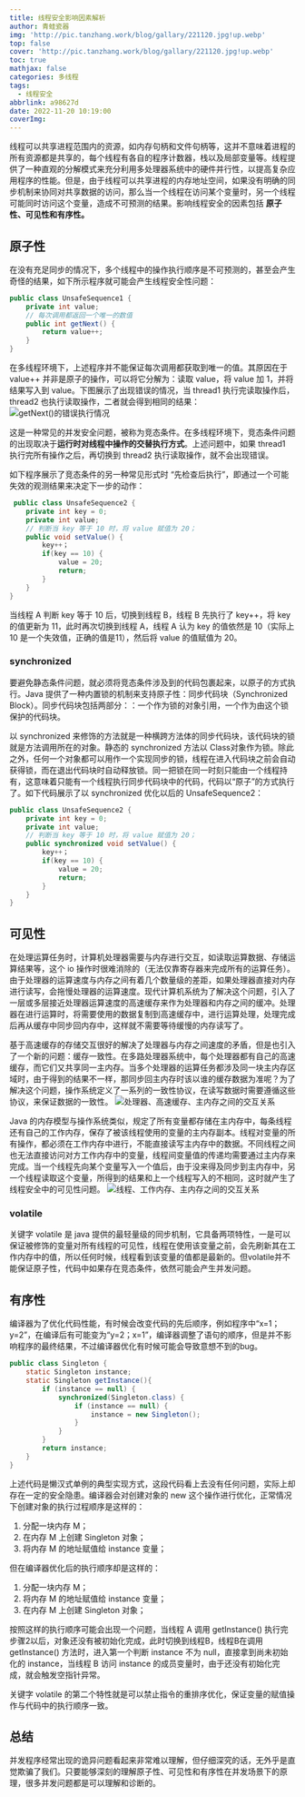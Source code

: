 ```yaml
---
title: 线程安全影响因素解析
author: 青蛙瓷器
img: 'http://pic.tanzhang.work/blog/gallary/221120.jpg!up.webp'
top: false
cover: 'http://pic.tanzhang.work/blog/gallary/221120.jpg!up.webp'
toc: true
mathjax: false
categories: 多线程
tags:
  - 线程安全
abbrlink: a98627d
date: 2022-11-20 10:19:00
coverImg:
---
```

线程可以共享进程范围内的资源，如内存句柄和文件句柄等，这并不意味着进程的所有资源都是共享的，每个线程有各自的程序计数器，栈以及局部变量等。线程提供了一种直观的分解模式来充分利用多处理器系统中的硬件并行性，以提高复杂应用程序的性能。但是，由于线程可以共享进程的内存地址空间，如果没有明确的同步机制来协同对共享数据的访问，那么当一个线程在访问某个变量时，另一个线程可能同时访问这个变量，造成不可预测的结果。影响线程安全的因素包括 **原子性、可见性和有序性。**

## 原子性

在没有充足同步的情况下，多个线程中的操作执行顺序是不可预测的，甚至会产生奇怪的结果，如下所示程序就可能会产生线程安全性问题：

```java
public class UnsafeSequence1 {
	private int value;
	// 每次调用都返回一个唯一的数值
	public int getNext() {
		return value++;
	}
}
```

在多线程环境下，上述程序并不能保证每次调用都获取到唯一的值。其原因在于 value++ 并非是原子的操作，可以将它分解为：读取 value，将 value 加 1，并将结果写入到 value。下图展示了出现错误的情况，当 thread1 执行完读取操作后，thread2 也执行读取操作，二者就会得到相同的结果：
![getNext()的错误执行情况](http://pic.tanzhang.work/blog/race_condition.png!up.webp)

这是一种常见的并发安全问题，被称为竞态条件。在多线程环境下，竞态条件问题的出现取决于**运行时对线程中操作的交替执行方式**。上述问题中，如果 thread1 执行完所有操作之后，再切换到 thread2 执行读取操作，就不会出现错误。

如下程序展示了竞态条件的另一种常见形式时 “先检查后执行”，即通过一个可能失效的观测结果来决定下一步的动作：

```java
 public class UnsafeSequence2 {
	private int key = 0;
	private int value;
	// 判断当 key 等于 10 时，将 value 赋值为 20；
	public void setValue() {
		key++；
		if(key == 10) {
			value = 20;
			return;
		}
	}
}
```

当线程 A 判断 key 等于 10 后，切换到线程 B，线程 B 先执行了 key++，将 key 的值更新为 11，此时再次切换到线程 A，线程 A 认为 key 的值依然是 10（实际上 10 是一个失效值，正确的值是11），然后将 value 的值赋值为 20。

### synchronized

要避免静态条件问题，就必须将竞态条件涉及到的代码包裹起来，以原子的方式执行。Java 提供了一种内置锁的机制来支持原子性：同步代码块（Synchronized Block）。同步代码块包括两部分：：一个作为锁的对象引用，一个作为由这个锁保护的代码块。

以 synchronized 来修饰的方法就是一种横跨方法体的同步代码块，该代码块的锁就是方法调用所在的对象。静态的 synchronized 方法以 Class对象作为锁。除此之外，任何一个对象都可以用作一个实现同步的锁，线程在进入代码块之前会自动获得锁，而在退出代码块时自动释放锁。同一把锁在同一时刻只能由一个线程持有，这意味着只能有一个线程执行同步代码块中的代码，代码以“原子”的方式执行了。如下代码展示了以 synchronized 优化以后的 UnsafeSequence2：

```java
public class UnsafeSequence2 {
	private int key = 0;
	private int value;
	// 判断当 key 等于 10 时，将 value 赋值为 20；
	public synchronized void setValue() {
		key++；
		if(key == 10) {
			value = 20;
			return;
		}
	}
}
```

## 可见性

在处理运算任务时，计算机处理器需要与内存进行交互，如读取运算数据、存储运算结果等，这个 io 操作时很难消除的（无法仅靠寄存器来完成所有的运算任务）。由于处理器的运算速度与内存之间有着几个数量级的差距，如果处理器直接对内存进行读写，会拖慢处理器的运算速度。现代计算机系统为了解决这个问题，引入了一层或多层接近处理器运算速度的高速缓存来作为处理器和内存之间的缓冲。处理器在进行运算时，将需要使用的数据复制到高速缓存中，进行运算处理，处理完成后再从缓存中同步回内存中，这样就不需要等待缓慢的内存读写了。

基于高速缓存的存储交互很好的解决了处理器与内存之间速度的矛盾，但是也引入了一个新的问题：缓存一致性。在多路处理器系统中，每个处理器都有自己的高速缓存，而它们又共享同一主内存。当多个处理器的运算任务都涉及同一块主内存区域时，由于得到的结果不一样，那同步回主内存时该以谁的缓存数据为准呢？为了解决这个问题，操作系统定义了一系列的一致性协议，在读写数据时需要遵循这些协议，来保证数据的一致性。
![处理器、高速缓存、主内存之间的交互关系](http://pic.tanzhang.work/blog/ram_model.png!up.webp)

Java 的内存模型与操作系统类似，规定了所有变量都存储在主内存中，每条线程还有自己的工作内存，保存了被该线程使用的变量的主内存副本。线程对变量的所有操作，都必须在工作内存中进行，不能直接读写主内存中的数据。不同线程之间也无法直接访问对方工作内存中的变量，线程间变量值的传递均需要通过主内存来完成。当一个线程先向某个变量写入一个值后，由于没来得及同步到主内存中，另一个线程读取这个变量，所得到的结果和上一个线程写入的不相同，这时就产生了线程安全中的可见性问题。
![线程、工作内存、主内存之间的交互关系](http://pic.tanzhang.work/blog/java_ram_model.png!up.webp)

### volatile

关键字 volatile 是 java 提供的最轻量级的同步机制，它具备两项特性，一是可以保证被修饰的变量对所有线程的可见性，线程在使用该变量之前，会先刷新其在工作内存中的值，所以任何时候，线程看到该变量的值都是最新的。但volatile并不能保证原子性，代码中如果存在竞态条件，依然可能会产生并发问题。

## 有序性

编译器为了优化代码性能，有时候会改变代码的先后顺序，例如程序中“x=1；y=2”，在编译后有可能变为“y=2；x=1”，编译器调整了语句的顺序，但是并不影响程序的最终结果，不过编译器优化有时候可能会导致意想不到的bug。

```java
public class Singleton {
	static Singleton instance;
	static Singleton getInstance(){
		if (instance == null) {
			synchronized(Singleton.class) {
				if (instance == null) {
					instance = new Singleton();
				}
			}
		}
		return instance;
	}
}
```

上述代码是懒汉式单例的典型实现方式，这段代码看上去没有任何问题，实际上却存在一定的安全隐患。编译器会对创建对象的 new 这个操作进行优化，正常情况下创建对象的执行过程顺序是这样的：

1. 分配一块内存 M；
2. 在内存 M 上创建 Singleton 对象；
3. 将内存 M 的地址赋值给 instance 变量；

但在编译器优化后的执行顺序却是这样的：

1. 分配一块内存 M；
2. 将内存 M 的地址赋值给 instance 变量；
3. 在内存 M 上创建 Singleton 对象；

按照这样的执行顺序可能会出现一个问题，当线程 A 调用 getInstance() 执行完步骤2以后，对象还没有被初始化完成，此时切换到线程B，线程B在调用 getInstance() 方法时，进入第一个判断 instance 不为 null，直接拿到尚未初始化的 instance，当线程 B 访问 instance 的成员变量时，由于还没有初始化完成，就会触发空指针异常。

关键字 volatile 的第二个特性就是可以禁止指令的重排序优化，保证变量的赋值操作与代码中的执行顺序一致。

## 总结

并发程序经常出现的诡异问题看起来非常难以理解，但仔细深究的话，无外乎是直觉欺骗了我们。只要能够深刻的理解原子性、可见性和有序性在并发场景下的原理，很多并发问题都是可以理解和诊断的。
